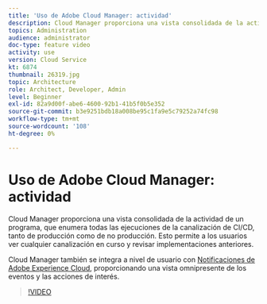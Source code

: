 ```yaml
---
title: 'Uso de Adobe Cloud Manager: actividad'
description: Cloud Manager proporciona una vista consolidada de la actividad de un programa, que enumera todas las ejecuciones de la canalización de CI/CD, tanto de producción como de no producción. Esto permite a los usuarios ver cualquier canalización en curso y revisar implementaciones anteriores.
topics: Administration
audience: administrator
doc-type: feature video
activity: use
version: Cloud Service
kt: 6874
thumbnail: 26319.jpg
topic: Architecture
role: Architect, Developer, Admin
level: Beginner
exl-id: 82a9d00f-abe6-4600-92b1-41b5f0b5e352
source-git-commit: b3e9251bdb18a008be95c1fa9e5c79252a74fc98
workflow-type: tm+mt
source-wordcount: '108'
ht-degree: 0%

---
```


# Uso de Adobe Cloud Manager: actividad

Cloud Manager proporciona una vista consolidada de la actividad de un programa, que enumera todas las ejecuciones de la canalización de CI/CD, tanto de producción como de no producción. Esto permite a los usuarios ver cualquier canalización en curso y revisar implementaciones anteriores.

Cloud Manager también se integra a nivel de usuario con [Notificaciones de Adobe Experience Cloud](https://experienceleague.adobe.com/docs/experience-manager-cloud-manager/using/how-to-use/notifications.html), proporcionando una vista omnipresente de los eventos y las acciones de interés.

>[!VIDEO](https://video.tv.adobe.com/v/26319?quality=12&learn=on)
